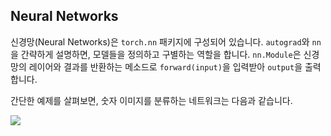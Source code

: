 ## Neural Networks

신경망(Neural Networks)은 `torch.nn` 패키지에 구성되어 있습니다.
`autograd`와 `nn`을 간략하게 설명하면, 모델들을 정의하고 구별하는 역할을 합니다. `nn.Module`은 신경망의 레이어와 결과를 반환하는 메소드로 `forward(input)`을 입력받아 `output`을 출력합니다.

간단한 예제를 살펴보면, 숫자 이미지를 분류하는 네트워크는 다음과 같습니다.

![](https://pytorch.org/tutorials/_images/mnist.png)


